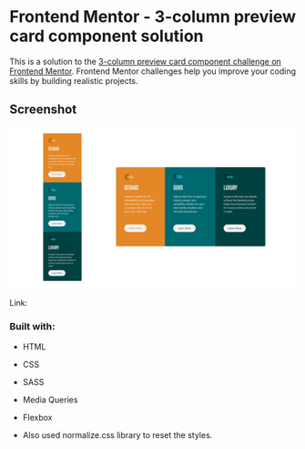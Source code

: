 # Frontend Mentor - 3-column preview card component solution

This is a solution to the [3-column preview card component challenge on Frontend Mentor](https://www.frontendmentor.io/challenges/3column-preview-card-component-pH92eAR2-). Frontend Mentor challenges help you improve your coding skills by building realistic projects.

## Screenshot

![](/3-column-preview-card-component-main.jpg)

Link:

### Built with:

- HTML
- CSS
- SASS
- Media Queries
- Flexbox

- Also used normalize.css library to reset the styles.

